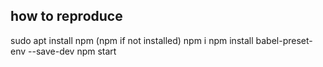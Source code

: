 ## how to reproduce

sudo apt install npm (npm if not installed)
npm i 
npm install babel-preset-env --save-dev
npm start 
